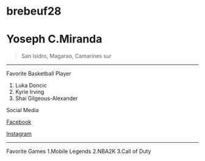# brebeuf28
# Yoseph C.Miranda
> San Isidro, Magarao, Camarines sur

---
Favorite Basketball Player
1. Luka Doncic
2. Kyrie Irving
3. Shai Gilgeous-Alexander

Social Media

[Facebook](https://www.facebook.com/)

[Instagram](https://www.instagram.com/)

---
Favorite Games
1.Mobile Legends
2.NBA2K
3.Call of Duty
